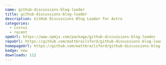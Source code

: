 ```yaml
---
name: github-discussions-blog-loader
title: github-discussions-blog-loader
description: GitHub Discussions Blog Loader for Astro
categories:
  - css+ui
  - recent
npmUrl: https://www.npmjs.com/package/github-discussions-blog-loader
repoUrl: https://github.com/mattbrailsford/github-discussions-blog-loader
homepageUrl: https://github.com/mattbrailsford/github-discussions-blog-loader
badge: new
downloads: 112
---
```

